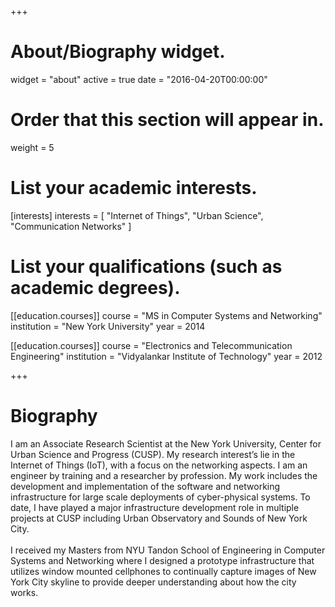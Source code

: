+++
# About/Biography widget.
widget = "about"
active = true
date = "2016-04-20T00:00:00"

# Order that this section will appear in.
weight = 5

# List your academic interests.
[interests]
interests = [
"Internet of Things",
"Urban Science",
"Communication Networks"
]

# List your qualifications (such as academic degrees).
[[education.courses]]
course = "MS in Computer Systems and Networking"
institution = "New York University"
year = 2014

[[education.courses]]
course = "Electronics and Telecommunication Engineering"
institution = "Vidyalankar Institute of Technology"
year = 2012

+++

# Biography

I am an Associate Research Scientist at the New York University, Center for Urban Science and Progress (CUSP). My research interest’s lie in
the Internet of Things (IoT), with a focus on the networking aspects. I am an engineer by training and a researcher by profession. My work includes the development and implementation of the software and networking infrastructure for large scale deployments of cyber-physical systems. To date, I have played a major infrastructure development role in multiple projects at CUSP including Urban Observatory and Sounds of New York City.
<br/><br/>
I received my Masters from NYU Tandon School of Engineering in Computer Systems and Networking where I designed a prototype infrastructure that utilizes window mounted cellphones to continually capture images of New York City skyline to provide deeper understanding about how the city works.
